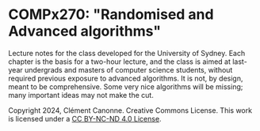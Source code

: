 # COMPx270: "Randomised and Advanced algorithms"
Lecture notes for the class developed for the University of Sydney. Each chapter is the basis for a two-hour lecture, and the class is aimed at last-year undergrads and masters of computer science students, without required previous exposure to advanced algorithms. It is not, by design, meant to be comprehensive. Some very nice algorithms will be missing; many important ideas may not make the cut.

Copyright 2024, Clément Canonne. Creative Commons License. This work is licensed under a [CC BY-NC-ND 4.0 License](https://creativecommons.org/licenses/by-nc-nd/4.0/). 
